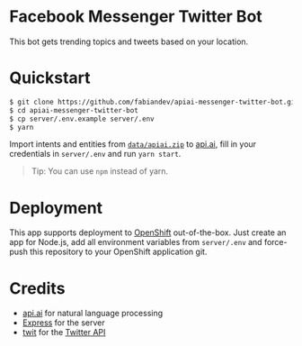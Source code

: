 # Facebook Messenger Twitter Bot

This bot gets trending topics and tweets based on your location.

# Quickstart

```sh
$ git clone https://github.com/fabiandev/apiai-messenger-twitter-bot.git
$ cd apiai-messenger-twitter-bot
$ cp server/.env.example server/.env
$ yarn
```


Import intents and entities from [`data/apiai.zip`](https://github.com/fabiandev/apiai-messenger-twitter-bot/tree/master/data)
to [api.ai](https://api.ai), fill in your credentials in `server/.env` and run `yarn start`.

> Tip: You can use `npm` instead of yarn.

# Deployment

This app supports deployment to [OpenShift](https://www.openshift.com) out-of-the-box.
Just create an app for Node.js, add all environment variables from `server/.env` and force-push
this repository to your OpenShift application git.

# Credits

- [api.ai](https://api.ai) for natural language processing
- [Express](https://github.com/expressjs/expressjs.com) for the server
- [twit](https://github.com/ttezel/twit) for the [Twitter API](https://dev.twitter.com/rest/public)
